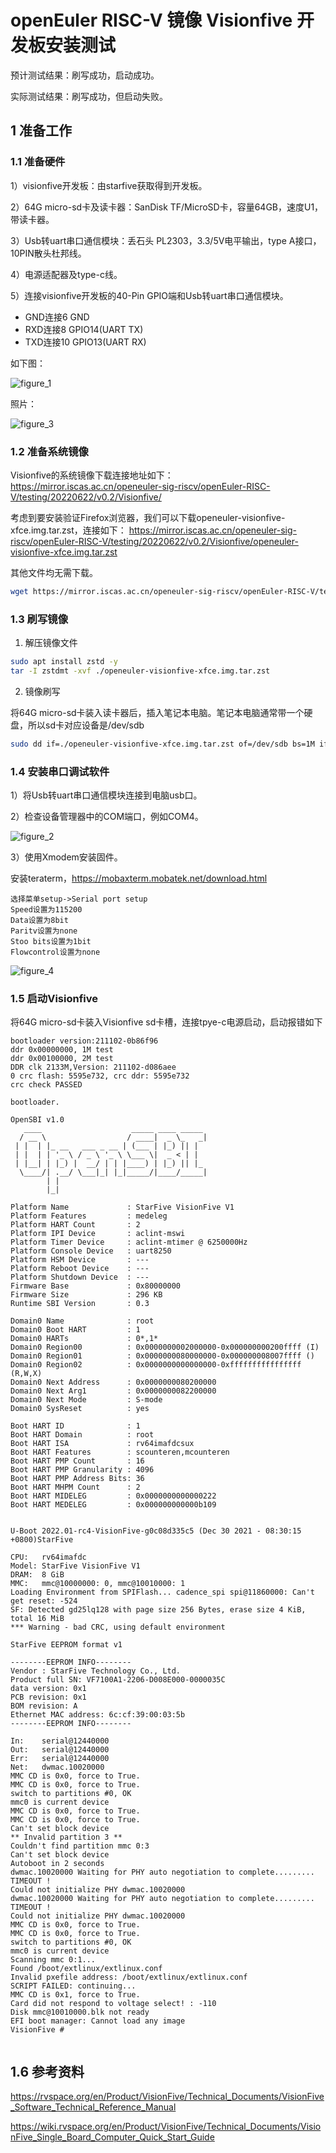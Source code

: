 # openEuler RISC-V 镜像 Visionfive 开发板安装测试 

预计测试结果：刷写成功，启动成功。

实际测试结果：刷写成功，但启动失败。

## 1 准备工作

### 1.1 准备硬件

1）visionfive开发板：由starfive获取得到开发板。

2）64G micro-sd卡及读卡器：SanDisk TF/MicroSD卡，容量64GB，速度U1，带读卡器。

3）Usb转uart串口通信模块：丢石头 PL2303，3.3/5V电平输出，type A接口，10PIN散头杜邦线。

4）电源适配器及type-c线。

5）连接visionfive开发板的40-Pin GPIO端和Usb转uart串口通信模块。

- GND连接6 GND
- RXD连接8 GPIO14(UART TX)
- TXD连接10 GPIO13(UART RX)

如下图：

![figure_1](./images/figure_1.jpg)

照片：

![figure_3](./images/figure_3.jpg)

### 1.2 准备系统镜像

Visionfive的系统镜像下载连接地址如下： https://mirror.iscas.ac.cn/openeuler-sig-riscv/openEuler-RISC-V/testing/20220622/v0.2/Visionfive/

考虑到要安装验证Firefox浏览器，我们可以下载openeuler-visionfive-xfce.img.tar.zst，连接如下： https://mirror.iscas.ac.cn/openeuler-sig-riscv/openEuler-RISC-V/testing/20220622/v0.2/Visionfive/openeuler-visionfive-xfce.img.tar.zst

其他文件均无需下载。

```bash
wget https://mirror.iscas.ac.cn/openeuler-sig-riscv/openEuler-RISC-V/testing/20220622/v0.2/Visionfive/openeuler-visionfive-xfce.img.tar.zst
```

### 1.3 刷写镜像

1. 解压镜像文件

```bash
sudo apt install zstd -y
tar -I zstdmt -xvf ./openeuler-visionfive-xfce.img.tar.zst
```

2. 镜像刷写

将64G micro-sd卡装入读卡器后，插入笔记本电脑。笔记本电脑通常带一个硬盘，所以sd卡对应设备是/dev/sdb

```bash
sudo dd if=./openeuler-visionfive-xfce.img.tar.zst of=/dev/sdb bs=1M iflag=fullblock oflag=direct conv=fsync status=progress
```

### 1.4 安装串口调试软件

1）将Usb转uart串口通信模块连接到电脑usb口。

2）检查设备管理器中的COM端口，例如COM4。

![figure_2](./images/figure_2.png)

3）使用Xmodem安装固件。

安装teraterm，https://mobaxterm.mobatek.net/download.html

    选择菜单setup->Serial port setup
    Speed设置为115200
    Data设置为8bit
    Paritv设置为none
    Stoo bits设置为1bit
    Flowcontrol设置为none

![figure_4](./images/figure_4.png)

### 1.5 启动Visionfive

将64G micro-sd卡装入Visionfive sd卡槽，连接tpye-c电源启动，启动报错如下

```
bootloader version:211102-0b86f96
ddr 0x00000000, 1M test
ddr 0x00100000, 2M test
DDR clk 2133M,Version: 211102-d086aee                                                                                    0 crc flash: 5595e732, crc ddr: 5595e732
crc check PASSED

bootloader.

OpenSBI v1.0
   ____                    _____ ____ _____
  / __ \                  / ____|  _ \_   _|
 | |  | |_ __   ___ _ __ | (___ | |_) || |
 | |  | | '_ \ / _ \ '_ \ \___ \|  _ < | |
 | |__| | |_) |  __/ | | |____) | |_) || |_
  \____/| .__/ \___|_| |_|_____/|____/_____|
        | |
        |_|

Platform Name             : StarFive VisionFive V1
Platform Features         : medeleg
Platform HART Count       : 2
Platform IPI Device       : aclint-mswi
Platform Timer Device     : aclint-mtimer @ 6250000Hz
Platform Console Device   : uart8250
Platform HSM Device       : ---
Platform Reboot Device    : ---
Platform Shutdown Device  : ---
Firmware Base             : 0x80000000
Firmware Size             : 296 KB
Runtime SBI Version       : 0.3

Domain0 Name              : root
Domain0 Boot HART         : 1
Domain0 HARTs             : 0*,1*
Domain0 Region00          : 0x0000000002000000-0x000000000200ffff (I)
Domain0 Region01          : 0x0000000080000000-0x000000008007ffff ()
Domain0 Region02          : 0x0000000000000000-0xffffffffffffffff (R,W,X)
Domain0 Next Address      : 0x0000000080200000
Domain0 Next Arg1         : 0x0000000082200000
Domain0 Next Mode         : S-mode
Domain0 SysReset          : yes

Boot HART ID              : 1
Boot HART Domain          : root
Boot HART ISA             : rv64imafdcsux
Boot HART Features        : scounteren,mcounteren
Boot HART PMP Count       : 16
Boot HART PMP Granularity : 4096
Boot HART PMP Address Bits: 36
Boot HART MHPM Count      : 2
Boot HART MIDELEG         : 0x0000000000000222
Boot HART MEDELEG         : 0x000000000000b109


U-Boot 2022.01-rc4-VisionFive-g0c08d335c5 (Dec 30 2021 - 08:30:15 +0800)StarFive

CPU:   rv64imafdc
Model: StarFive VisionFive V1
DRAM:  8 GiB
MMC:   mmc@10000000: 0, mmc@10010000: 1
Loading Environment from SPIFlash... cadence_spi spi@11860000: Can't get reset: -524
SF: Detected gd25lq128 with page size 256 Bytes, erase size 4 KiB, total 16 MiB
*** Warning - bad CRC, using default environment

StarFive EEPROM format v1

--------EEPROM INFO--------
Vendor : StarFive Technology Co., Ltd.
Product full SN: VF7100A1-2206-D008E000-0000035C
data version: 0x1
PCB revision: 0x1
BOM revision: A
Ethernet MAC address: 6c:cf:39:00:03:5b
--------EEPROM INFO--------

In:    serial@12440000
Out:   serial@12440000
Err:   serial@12440000
Net:   dwmac.10020000
MMC CD is 0x0, force to True.
MMC CD is 0x0, force to True.
switch to partitions #0, OK
mmc0 is current device
MMC CD is 0x0, force to True.
MMC CD is 0x0, force to True.
Can't set block device
** Invalid partition 3 **
Couldn't find partition mmc 0:3
Can't set block device
Autoboot in 2 seconds
dwmac.10020000 Waiting for PHY auto negotiation to complete......... TIMEOUT !
Could not initialize PHY dwmac.10020000
dwmac.10020000 Waiting for PHY auto negotiation to complete......... TIMEOUT !
Could not initialize PHY dwmac.10020000
MMC CD is 0x0, force to True.
MMC CD is 0x0, force to True.
switch to partitions #0, OK
mmc0 is current device
Scanning mmc 0:1...
Found /boot/extlinux/extlinux.conf
Invalid pxefile address: /boot/extlinux/extlinux.conf
SCRIPT FAILED: continuing...
MMC CD is 0x1, force to True.
Card did not respond to voltage select! : -110
Disk mmc@10010000.blk not ready
EFI boot manager: Cannot load any image
VisionFive #


```


## 1.6 参考资料

<https://rvspace.org/en/Product/VisionFive/Technical_Documents/VisionFive_Software_Technical_Reference_Manual>

<https://wiki.rvspace.org/en/Product/VisionFive/Technical_Documents/VisionFive_Single_Board_Computer_Quick_Start_Guide>
